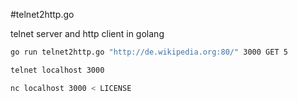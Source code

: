 #telnet2http.go

telnet server and http client in golang

```sh
go run telnet2http.go "http://de.wikipedia.org:80/" 3000 GET 5
```

```sh
telnet localhost 3000
```

```sh
nc localhost 3000 < LICENSE
```

